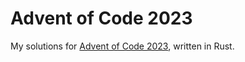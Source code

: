 # Advent of Code 2023

My solutions for [Advent of Code 2023][aoc], written in Rust.

[aoc]: https://adventofcode.com/2023/
